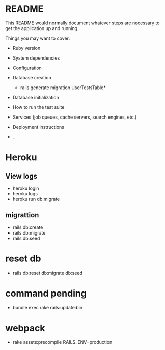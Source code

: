 # README

This README would normally document whatever steps are necessary to get the
application up and running.

Things you may want to cover:

* Ruby version

* System dependencies

* Configuration

* Database creation
    * rails generate migration UserTestsTable*

* Database initialization

* How to run the test suite

* Services (job queues, cache servers, search engines, etc.)

* Deployment instructions

* ...

# Heroku
##  View logs 
* heroku login
* heroku logs
* heroku run db:migrate

## migrattion

* rails db:create
* rails db:migrate
* rails db:seed

# reset db
* rails db:reset db:migrate db:seed

# command pending

* bundle exec rake rails:update:bin

# webpack
* rake assets:precompile RAILS_ENV=production

